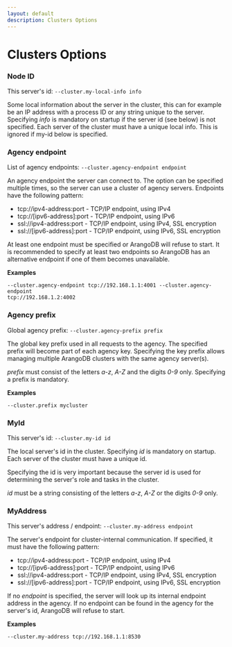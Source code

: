 ```yaml
---
layout: default
description: Clusters Options
---
```

Clusters Options
================

### Node ID
<!-- arangod/Cluster/ApplicationCluster.h -->


This server's id: `--cluster.my-local-info info`

Some local information about the server in the cluster, this can for
example be an IP address with a process ID or any string unique to
the server. Specifying *info* is mandatory on startup if the server
id (see below) is not specified. Each server of the cluster must
have a unique local info. This is ignored if my-id below is specified.


### Agency endpoint
<!-- arangod/Cluster/ApplicationCluster.h -->


List of agency endpoints:
`--cluster.agency-endpoint endpoint`

An agency endpoint the server can connect to. The option can be specified
multiple times, so the server can use a cluster of agency servers.
Endpoints have the following pattern:

- tcp://ipv4-address:port - TCP/IP endpoint, using IPv4
- tcp://[ipv6-address]:port - TCP/IP endpoint, using IPv6
- ssl://ipv4-address:port - TCP/IP endpoint, using IPv4, SSL encryption
- ssl://[ipv6-address]:port - TCP/IP endpoint, using IPv6, SSL encryption

At least one endpoint must be specified or ArangoDB will refuse to start.
It is recommended to specify at least two endpoints so ArangoDB has an
alternative endpoint if one of them becomes unavailable.

**Examples**

```
--cluster.agency-endpoint tcp://192.168.1.1:4001 --cluster.agency-endpoint
tcp://192.168.1.2:4002
```

### Agency prefix
<!-- arangod/Cluster/ApplicationCluster.h -->


Global agency prefix:
`--cluster.agency-prefix prefix`

The global key prefix used in all requests to the agency. The specified
prefix will become part of each agency key. Specifying the key prefix
allows managing multiple ArangoDB clusters with the same agency
server(s).

*prefix* must consist of the letters *a-z*, *A-Z* and the digits *0-9*
only. Specifying a prefix is mandatory.

**Examples**

```
--cluster.prefix mycluster
```

### MyId
<!-- arangod/Cluster/ApplicationCluster.h -->

This server's id: `--cluster.my-id id`

The local server's id in the cluster. Specifying *id* is mandatory on
startup. Each server of the cluster must have a unique id.

Specifying the id is very important because the server id is used for
determining the server's role and tasks in the cluster.

*id* must be a string consisting of the letters *a-z*, *A-Z* or the
digits *0-9* only.

### MyAddress

<!-- arangod/Cluster/ApplicationCluster.h -->


This server's address / endpoint:
`--cluster.my-address endpoint`

The server's endpoint for cluster-internal communication. If specified, it
must have the following pattern:
- tcp://ipv4-address:port - TCP/IP endpoint, using IPv4
- tcp://[ipv6-address]:port - TCP/IP endpoint, using IPv6
- ssl://ipv4-address:port - TCP/IP endpoint, using IPv4, SSL encryption
- ssl://[ipv6-address]:port - TCP/IP endpoint, using IPv6, SSL encryption

If no *endpoint* is specified, the server will look up its internal
endpoint address in the agency. If no endpoint can be found in the agency
for the server's id, ArangoDB will refuse to start.

**Examples**

```
--cluster.my-address tcp://192.168.1.1:8530
```

